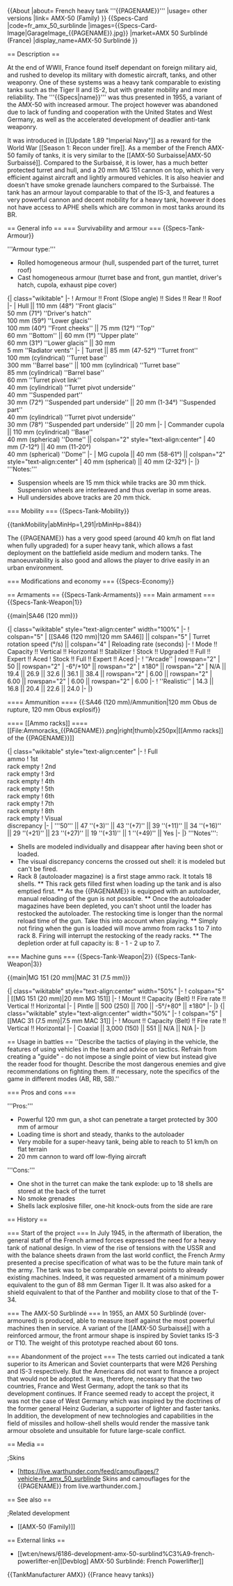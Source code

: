 {{About
|about= French heavy tank '''{{PAGENAME}}'''
|usage= other versions
|link= AMX-50 (Family)
}}
{{Specs-Card
|code=fr_amx_50_surblinde
|images={{Specs-Card-Image|GarageImage_{{PAGENAME}}.jpg}}
|market=AMX 50 Surblindé (France)
|display_name=AMX-50 Surblindé
}}

== Description ==
<!-- ''In the description, the first part should be about the history of the creation and combat usage of the vehicle, as well as its key features. In the second part, tell the reader about the ground vehicle in the game. Insert a screenshot of the vehicle, so that if the novice player does not remember the vehicle by name, he will immediately understand what kind of vehicle the article is talking about.'' -->
At the end of WWII, France found itself dependant on foreign military aid, and rushed to develop its military with domestic aircraft, tanks, and other weaponry. One of these systems was a heavy tank comparable to existing tanks such as the Tiger II and IS-2, but with greater mobility and more reliability. The '''{{Specs|name}}''' was thus presented in 1955, a variant of the AMX-50 with increased armour. The project however was abandoned due to lack of funding and cooperation with the United States and West Germany, as well as the accelerated development of deadlier anti-tank weaponry.

It was introduced in [[Update 1.89 "Imperial Navy"]] as a reward for the World War [[Season 1: Recon under fire]]. As a member of the French AMX-50 family of tanks, it is very similar to the [[AMX-50 Surbaisse|AMX-50 Surbaissé]]. Compared to the Surbaissé, it is lower, has a much better protected turret and hull, and a 20 mm MG 151 cannon on top, which is very efficient against aircraft and lightly armoured vehicles. It is also heavier and doesn't have smoke grenade launchers compared to the Surbaissé. The tank has an armour layout comparable to that of the IS-3, and features a very powerful cannon and decent mobility for a heavy tank, however it does not have access to APHE shells which are common in most tanks around its BR.

== General info ==
=== Survivability and armour ===
{{Specs-Tank-Armour}}
<!-- ''Describe armour protection. Note the most well protected and key weak areas. Appreciate the layout of modules as well as the number and location of crew members. Is the level of armour protection sufficient, is the placement of modules helpful for survival in combat? If necessary use a visual template to indicate the most secure and weak zones of the armour.'' -->

'''Armour type:'''

* Rolled homogeneous armour (hull, suspended part of the turret, turret roof)
* Cast homogeneous armour (turret base and front, gun mantlet, driver's hatch, cupola, exhaust pipe cover)

{| class="wikitable"
|-
! Armour !! Front (Slope angle) !! Sides !! Rear !! Roof
|-
| Hull || 110 mm (48°) ''Front glacis'' <br> 50 mm (71°) ''Driver's hatch'' <br> 100 mm (59°) ''Lower glacis'' <br> 100 mm (40°) ''Front cheeks'' || 75 mm (12°) ''Top'' <br> 60 mm ''Bottom'' || 60 mm (1°) ''Upper plate'' <br> 60 mm (31°) ''Lower glacis'' || 30 mm <br> 5 mm ''Radiator vents''
|-
| Turret || 85 mm (47-52°) ''Turret front'' <br> 100 mm (cylindrical) ''Turret base'' <br> 300 mm ''Barrel base'' || 100 mm (cylindrical) ''Turret base'' <br> 85 mm (cylindrical) ''Barrel base'' <br> 60 mm ''Turret pivot link'' <br> 40 mm (cylindrical) ''Turret pivot underside'' <br> 40 mm ''Suspended part'' <br> 30 mm (72°) ''Suspended part underside'' || 20 mm (1-34°) ''Suspended part'' <br> 40 mm (cylindrical) ''Turret pivot underside'' <br> 30 mm (78°) ''Suspended part underside'' || 20 mm
|-
| Commander cupola || 110 mm (cylindrical) ''Base'' <br> 40 mm (spherical) ''Dome'' || colspan="2" style="text-align:center" | 40 mm (7-12°) || 40 mm (11-20°) <br> 40 mm (spherical) ''Dome''
|-
| MG cupola || 40 mm (58-61°) || colspan="2" style="text-align:center" | 40 mm (spherical) || 40 mm (2-32°)
|-
|}
'''Notes:'''

* Suspension wheels are 15 mm thick while tracks are 30 mm thick. Suspension wheels are interleaved and thus overlap in some areas.
* Hull undersides above tracks are 20 mm thick.

=== Mobility ===
{{Specs-Tank-Mobility}}
<!-- ''Write about the mobility of the ground vehicle. Estimate the specific power and manoeuvrability, as well as the maximum speed forwards and backwards.'' -->

{{tankMobility|abMinHp=1,291|rbMinHp=884}}

The {{PAGENAME}} has a very good speed (around 40 km/h on flat land when fully upgraded) for a super heavy tank, which allows a fast deployment on the battlefield aside medium and modern tanks. The manoeuvrability is also good and allows the player to drive easily in an urban environment.

=== Modifications and economy ===
{{Specs-Economy}}

== Armaments ==
{{Specs-Tank-Armaments}}
=== Main armament ===
{{Specs-Tank-Weapon|1}}
<!-- ''Give the reader information about the characteristics of the main gun. Assess its effectiveness in a battle based on the reloading speed, ballistics and the power of shells. Do not forget about the flexibility of the fire, that is how quickly the cannon can be aimed at the target, open fire on it and aim at another enemy. Add a link to the main article on the gun: <code><nowiki>{{main|Name of the weapon}}</nowiki></code>. Describe in general terms the ammunition available for the main gun. Give advice on how to use them and how to fill the ammunition storage.'' -->
{{main|SA46 (120 mm)}}

{| class="wikitable" style="text-align:center" width="100%"
|-
! colspan="5" | [[SA46 (120 mm)|120 mm SA46]] || colspan="5" | Turret rotation speed (°/s) || colspan="4" | Reloading rate (seconds)
|-
! Mode !! Capacity !! Vertical !! Horizontal !! Stabilizer
! Stock !! Upgraded !! Full !! Expert !! Aced
! Stock !! Full !! Expert !! Aced
|-
! ''Arcade''
| rowspan="2" | 50 || rowspan="2" | -6°/+10° || rowspan="2" | ±180° || rowspan="2" | N/A || 19.4 || 26.9 || 32.6 || 36.1 || 38.4 || rowspan="2" | 6.00 || rowspan="2" | 6.00 || rowspan="2" | 6.00 || rowspan="2" | 6.00
|-
! ''Realistic''
| 14.3 || 16.8 || 20.4 || 22.6 || 24.0
|-
|}

==== Ammunition ====
{{:SA46 (120 mm)/Ammunition|120 mm Obus de rupture, 120 mm Obus explosif}}

==== [[Ammo racks]] ====
[[File:Ammoracks_{{PAGENAME}}.png|right|thumb|x250px|[[Ammo racks]] of the {{PAGENAME}}]]
<!-- '''Last updated: 2.7.0.173''' -->
{| class="wikitable" style="text-align:center"
|-
! Full<br>ammo
! 1st<br>rack empty
! 2nd<br>rack empty
! 3rd<br>rack empty
! 4th<br>rack empty
! 5th<br>rack empty
! 6th<br>rack empty
! 7th<br>rack empty
! 8th<br>rack empty
! Visual<br>discrepancy
|-
| '''50''' || 47&nbsp;''(+3)'' || 43&nbsp;''(+7)'' || 39&nbsp;''(+11)'' || 34&nbsp;''(+16)'' || 29&nbsp;''(+21)'' || 23&nbsp;''(+27)'' || 19&nbsp;''(+31)'' || 1&nbsp;''(+49)'' || Yes
|-
|}
'''Notes''':

* Shells are modeled individually and disappear after having been shot or loaded.
* The visual discrepancy concerns the crossed out shell: it is modeled but can't be fired.
* Rack 8 (autoloader magazine) is a first stage ammo rack. It totals 18 shells.
** This rack gets filled first when loading up the tank and is also emptied first.
** As the {{PAGENAME}} is equipped with an autoloader, manual reloading of the gun is not possible.
** Once the autoloader magazines have been depleted, you can't shoot until the loader has restocked the autoloader. The restocking time is longer than the normal reload time of the gun. Take this into account when playing.
** Simply not firing when the gun is loaded will move ammo from racks 1 to 7 into rack 8. Firing will interrupt the restocking of the ready racks.
** The depletion order at full capacity is: 8 - 1 - 2 up to 7.

=== Machine guns ===
{{Specs-Tank-Weapon|2}}
{{Specs-Tank-Weapon|3}}
<!-- ''Offensive and anti-aircraft machine guns not only allow you to fight some aircraft but also are effective against lightly armoured vehicles. Evaluate machine guns and give recommendations on its use.'' -->
{{main|MG 151 (20 mm)|MAC 31 (7.5 mm)}}

{| class="wikitable" style="text-align:center" width="50%"
|-
! colspan="5" | [[MG 151 (20 mm)|20 mm MG 151]]
|-
! Mount !! Capacity (Belt) !! Fire rate !! Vertical !! Horizontal
|-
| Pintle || 500 (250) || 700 || -5°/+80° || ±180°
|-
|}
{| class="wikitable" style="text-align:center" width="50%"
|-
! colspan="5" | [[MAC 31 (7.5 mm)|7.5 mm MAC 31]]
|-
! Mount !! Capacity (Belt) !! Fire rate !! Vertical !! Horizontal
|-
| Coaxial || 3,000 (150) || 551 || N/A || N/A
|-
|}

== Usage in battles ==
''Describe the tactics of playing in the vehicle, the features of using vehicles in the team and advice on tactics. Refrain from creating a "guide" - do not impose a single point of view but instead give the reader food for thought. Describe the most dangerous enemies and give recommendations on fighting them. If necessary, note the specifics of the game in different modes (AB, RB, SB).''

=== Pros and cons ===
<!-- ''Summarise and briefly evaluate the vehicle in terms of its characteristics and combat effectiveness. Mark its pros and cons in a bulleted list. Try not to use more than 6 points for each of the characteristics. Avoid using categorical definitions such as "bad", "good" and the like - use substitutions with softer forms such as "inadequate" and "effective".'' -->

'''Pros:'''

* Powerful 120 mm gun, a shot can penetrate a target protected by 300 mm of armour
* Loading time is short and steady, thanks to the autoloader
* Very mobile for a super-heavy tank, being able to reach to 51 km/h on flat terrain
* 20 mm cannon to ward off low-flying aircraft

'''Cons:'''

* One shot in the turret can make the tank explode: up to 18 shells are stored at the back of the turret
* No smoke grenades
* Shells lack explosive filler, one-hit knock-outs from the side are rare

== History ==
<!-- ''Describe the history of the creation and combat usage of the vehicle in more detail than in the introduction. If the historical reference turns out to be too long, take it to a separate article, taking a link to the article about the vehicle and adding a block "/History" (example: <nowiki>https://wiki.warthunder.com/(Vehicle-name)/History</nowiki>) and add a link to it here using the <code>main</code> template. Be sure to reference text and sources by using <code><nowiki><ref></ref></nowiki></code>, as well as adding them at the end of the article with <code><nowiki><references /></nowiki></code>. This section may also include the vehicle's dev blog entry (if applicable) and the in-game encyclopedia description (under <code><nowiki>=== In-game description ===</nowiki></code>, also if applicable).'' -->

=== Start of the project ===
In July 1945, in the aftermath of liberation, the general staff of the French armed forces expressed the need for a heavy tank of national design. In view of the rise of tensions with the USSR and with the balance sheets drawn from the last world conflict, the French Army presented a precise specification of what was to be the future main tank of the army. The tank was to be comparable on several points to already existing machines. Indeed, it was requested armament of a minimum power equivalent to the gun of 88 mm German Tiger II. It was also asked for a shield equivalent to that of the Panther and mobility close to that of the T-34.

=== The AMX-50 Surblindé ===
In 1955, an AMX 50 Surblindé (over-armoured) is produced, able to measure itself against the most powerful machines then in service. A variant of the [[AMX-50 Surbaissé]] with a reinforced armour, the front armour shape is inspired by Soviet tanks IS-3 or T10. The weight of this prototype reached about 60 tons.

=== Abandonment of the project ===
The tests carried out indicated a tank superior to its American and Soviet counterparts that were M26 Pershing and IS-3 respectively. But the Americans did not want to finance a project that would not be adopted. It was, therefore, necessary that the two countries, France and West Germany, adopt the tank so that its development continues. If France seemed ready to accept the project, it was not the case of West Germany which was inspired by the doctrines of the former general Heinz Guderian, a supporter of lighter and faster tanks. In addition, the development of new technologies and capabilities in the field of missiles and hollow-shell shells would render the massive tank armour obsolete and unsuitable for future large-scale conflict.

== Media ==
<!-- ''Excellent additions to the article would be video guides, screenshots from the game, and photos.'' -->

;Skins

* [https://live.warthunder.com/feed/camouflages/?vehicle=fr_amx_50_surblinde Skins and camouflages for the {{PAGENAME}} from live.warthunder.com.]

== See also ==
<!-- ''Links to the articles on the War Thunder Wiki that you think will be useful for the reader, for example:''
* ''reference to the series of the vehicles;''
* ''links to approximate analogues of other nations and research trees.'' -->

;Related development

* [[AMX-50 (Family)]]

== External links ==
<!-- ''Paste links to sources and external resources, such as:''
* ''topic on the official game forum;''
* ''other literature.'' -->

* [[wt:en/news/6186-development-amx-50-surblind%C3%A9-french-powerlifter-en|[Devblog] AMX-50 Surblindé: French Powerlifter]]

{{TankManufacturer AMX}}
{{France heavy tanks}}